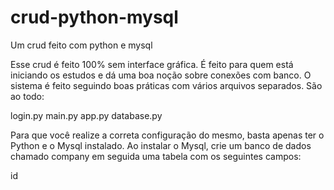 # crud-python-mysql
Um crud feito com python e mysql

Esse crud é feito 100% sem interface gráfica. É feito para quem está iniciando os estudos e dá uma boa noção sobre conexões com banco.
O sistema é feito seguindo boas práticas com vários arquivos separados. São ao todo:

login.py
main.py
app.py
database.py

Para que você realize a correta configuração do mesmo, basta apenas ter o Python e o Mysql instalado.
Ao instalar o Mysql, crie um banco de dados chamado company em seguida uma tabela com os seguintes campos:

id
